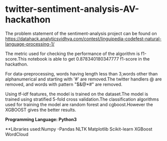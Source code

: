 # twitter-sentiment-analysis-AV-hackathon
The problem statement of the sentiment-analysis project can be found on https://datahack.analyticsvidhya.com/contest/linguipedia-codefest-natural-language-processing-1/

The metric used for checking the performance of the algorithm is f1-score.This notebook is able to get 0.878340180347777 f1-score in the hackathon.

For data-preprocessing, words having length less than 3,words other than alphanumerical and starting with '#' are removed.The twitter handlers @ are removed, and words with pattern "$&@*#" are removed.

Using tf-idf features, the model is trained on the dataset.The model is trained using stratified 5-fold cross validation.The classification algorithms used for training the model are random forest and cgboost.However the XGBOOST gives the better results.

**Programming Language: Python3**

 **Libraries used:Numpy
                  -Pandas
  NLTK
  Matplotlib
  Scikit-learn
  XGBoost
  WordCloud
                
